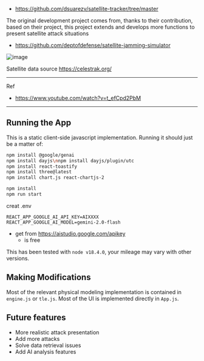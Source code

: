 + https://github.com/dsuarezv/satellite-tracker/tree/master

The original development project comes from, thanks to their contribution, based on their project, this project extends and develops more functions to present satellite attack situations
+ https://github.com/deptofdefense/satellite-jamming-simulator

![image](https://github.com/user-attachments/assets/c5da0971-4fa7-4505-bd04-e435631c4672)

Satellite data source https://celestrak.org/

---- 

Ref

+ https://www.youtube.com/watch?v=t_efCpd2PbM

----

## Running the App
This is a static client-side javascript implementation. Running it should just be a matter of:
```bash
npm install @google/genai
npm install dayjs\nnpm install dayjs/plugin/utc
npm install react-toastify
npm install three@latest
npm install chart.js react-chartjs-2

npm install
npm run start
```

creat .env
```
REACT_APP_GOOGLE_AI_API_KEY=AIXXXX
REACT_APP_GOOGLE_AI_MODEL=gemini-2.0-flash
```
+ get from https://aistudio.google.com/apikey
  + is free

This has been tested with `node v18.4.0`, your mileage may vary with other versions.

## Making Modifications
Most of the relevant physical modeling implementation is contained in `engine.js` or `tle.js`. Most of the UI is implemented directly in `App.js`.

## Future features

+ More realistic attack presentation
+ Add more attacks
+ Solve data retrieval issues
+ Add AI analysis features


